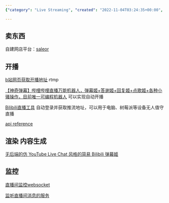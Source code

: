 ```yaml
---
{"category": "Live Streaming", "created": "2022-11-04T03:24:35+00:00", "date": "2022-11-04 03:24:35", "description": "This article explores various tools and techniques for automating Bilibili live streaming, including setting up an online store on the platform, strategies for starting live broadcasts, as well as options for content creation, monitoring, and rendering.", "modified": "2022-11-26T18:49:20+08:00", "tags": ["Bilibili", "Live streaming", "Automation tools", "Shop on Bilibili", "Content generation", "Monitoring", "Rendering"], "title": "Bilibili直播Api 直播工具 自动直播 自动推流"}

---
```


## 卖东西

自建网店平台：[saleor](https://github.com/saleor/saleor)

## 开播

[b站网页获取开播地址](https://link.bilibili.com/p/center/index#/my-room/start-live) rtmp

[【神奇弹幕】哔哩哔哩直播万能机器人，弹幕姬+答谢姬+回复姬+点歌姬+各种小骚操作，目前唯一可编程机器人](https://github.com/iwxyi/Bilibili-MagicalDanmaku) 可以实现自动开播

[Bilibili直播工具](https://github.com/withsalt/BilibiliLiveTools) 自动登录并获取推流地址，可以用于电脑、树莓派等设备无人值守直播

[api reference](https://github.com/SocialSisterYi/bilibili-API-collect/blob/340646baf443db8f409d40495ce8fa363c52cbe5/live/manage.md)

## 渲染 内容生成

[无后端的仿 YouTube Live Chat 风格的简易 Bilibili 弹幕姬](https://github.com/Tsuk1ko/bilibili-live-chat)

## 监控

[直播间监控websocket](https://github.com/simon300000/bilibili-live-ws)

[监听直播间消息的服务](https://github.com/pandaGao/bilibili-live)
